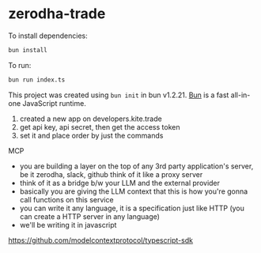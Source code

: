 # zerodha-trade

To install dependencies:

```bash
bun install
```

To run:

```bash
bun run index.ts
```

This project was created using `bun init` in bun v1.2.21. [Bun](https://bun.com) is a fast all-in-one JavaScript runtime.


1. created a new app on developers.kite.trade
2. get api key, api secret, then get the access token
3. set it and place order by just the commands

MCP
- you are building a layer on the top of any 3rd party application's server, be it zerodha, slack, github think of it like a proxy server
- think of it as a bridge b/w your LLM and the external provider
- basically you are giving the LLM context that this is how you're gonna call functions on this service
- you can write it any language, it is a specification just like HTTP (you can create a HTTP server in any language)
- we'll be writing it in javascript

https://github.com/modelcontextprotocol/typescript-sdk 